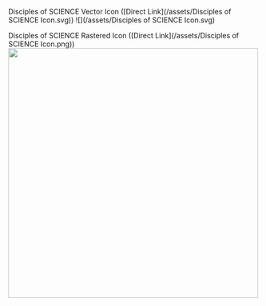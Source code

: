 Disciples of SCIENCE Vector Icon ([Direct Link](/assets/Disciples of SCIENCE Icon.svg))
![](/assets/Disciples of SCIENCE Icon.svg)

Disciples of SCIENCE Rastered Icon ([Direct Link](/assets/Disciples of SCIENCE Icon.png))
<image src="/assets/Disciples of SCIENCE Icon.png" height=500>
